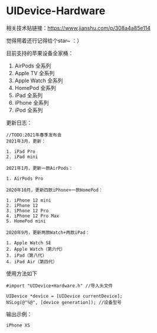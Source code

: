# UIDevice-Hardware
相关技术贴链接：https://www.jianshu.com/p/308a4a85e114

觉得用着还行记得给个star~ ：）

目前支持的苹果设备全家桶：
1. AirPods 全系列
2. Apple TV 全系列
3. Apple Watch 全系列
4. HomePod 全系列
5. iPad 全系列
6. iPhone 全系列
7. iPod 全系列

更新日志：
```
//TODO:2021年春季发布会
2021年3月，更新：

1. iPad Pro
2. iPad mini
```
```
2021年1月，更新一款AirPods：

1. AirPods Pro
```
```
2020年10月，更新四款iPhone+一款HomePod：

1. iPhone 12 mini
2. iPhone 12
3. iPhone 12 Pro
4. iPhone 12 Pro Max
5. HomePod mini
```
```
2020年9月，更新两款Watch+两款iPad：

1. Apple Watch SE
2. Apple Watch（第六代）
3. iPad（第八代）
4. iPad Air（第四代）
```

使用方法如下
```
#import "UIDevice+Hardware.h" //导入头文件

UIDevice *device = [UIDevice currentDevice];
NSLog(@"%@", [device generation]); //设备型号
```

输出示例：
```
iPhone XS
```

